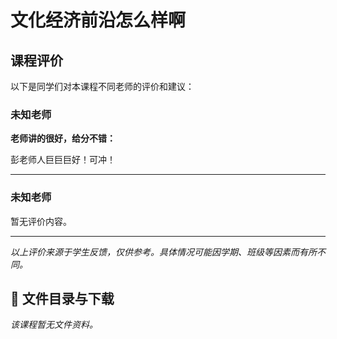 # 文化经济前沿怎么样啊

## 课程评价

以下是同学们对本课程不同老师的评价和建议：

### 未知老师

**老师讲的很好，给分不错：**

彭老师人巨巨巨好！可冲！

---

### 未知老师

暂无评价内容。

---

*以上评价来源于学生反馈，仅供参考。具体情况可能因学期、班级等因素而有所不同。*
## 📄 文件目录与下载

_该课程暂无文件资料。_
